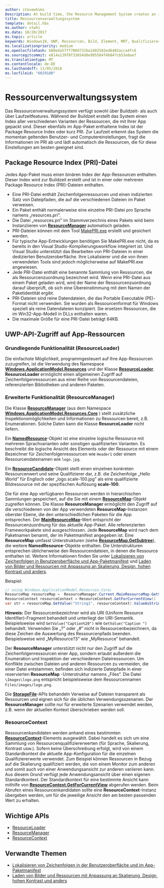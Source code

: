 ```yaml
---
author: stevewhims
Description: At build time, the Resource Management System creates an index of all the different variants of the resources that are packaged up with your app. At run-time, the system detects the user and machine settings that are in effect and loads the resources that are the best match for those settings.
title: Ressourcenverwaltungssystem
template: detail.hbs
ms.author: stwhi
ms.date: 10/20/2017
ms.topic: article
keywords: Windows10, UWP, Ressourcen, Bild, Element, MRT, Qualifizierer
ms.localizationpriority: medium
ms.openlocfilehash: b80eda57ff700d732ba2402582ed6402acca4fc6
ms.sourcegitcommit: e814a13978f33654d8e995584f4b047cb53e0aef
ms.translationtype: MT
ms.contentlocale: de-DE
ms.lasthandoff: 11/05/2018
ms.locfileid: "6029180"
---
```

# <a name="resource-management-system"></a>Ressourcenverwaltungssystem
Das Ressourcenverwaltungssystem verfügt sowohl über Buildzeit- als auch über Laufzeitfeatures. Während der Buildzeit erstellt das System einen Index aller verschiedenen Varianten der Ressourcen, die mit Ihrer App gepackt sind. Dieser ebenfalls im App-Paket enthaltene Index ist der Package Resource Index oder kurz PRI. Zur Laufzeit erkennt das System die momentan geltenden Benutzer- und Computereinstellungen, fragt die Informationen im PRI ab und lädt automatisch die Ressourcen, die für diese Einstellungen am besten geeignet sind.

## <a name="package-resource-index-pri-file"></a>Package Resource Index (PRI)-Datei
Jedes App-Paket muss einen binären Index der App-Ressourcen enthalten. Dieser Index wird zur Buildzeit erstellt und ist in einer oder mehreren Package Resource Index (PRI)-Dateien enthalten.

- Eine PRI-Datei enthält Zeichenfolgenressourcen und einen indizierten Satz von Dateipfaden, die auf die verschiedenen Dateien im Paket verweisen.
- Ein Paket enthält normalerweise eine einzelne PRI-Datei pro Sprache namens „resources.pri”.
- Die Datei „resources.pri” im Stammverzeichnis eines Pakets wird beim Instanziieren von [**ResourceManager**](/uwp/api/windows.applicationmodel.resources.core.resourcemanager?branch=live) automatisch geladen.
- PRI-Dateien können mit dem Tool [MakePRI.exe](compile-resources-manually-with-makepri.md) erstellt und gesichert werden.
- Für typische App-Entwicklungen benötigen Sie MakePRI.exe nicht, da es bereits in den Visual Studio-Kompilierungsworkflow integriert ist. Und Visual Studio unterstützt das Bearbeiten von PRI-Dateien in einer dedizierten Benutzeroberfläche. Ihre Lokalisierer und die von ihnen verwendeten Tools sind jedoch möglicherweise auf MakePRI.exe angewiesen.
- Jede PRI-Datei enthält eine benannte Sammlung von Ressourcen, die als Ressourcenzuordnung bezeichnet wird. Wenn eine PRI-Datei aus einem Paket geladen wird, wird der Name der Ressourcenzuordnung darauf überprüft, ob sich eine Übereinstimmung mit dem Namen der Paketidentität ergibt.
- PRI-Dateien sind reine Datendateien, die das Portable Executable (PE)-Format nicht verwenden. Sie wurden als Ressourcenformat für Windows speziell als reine Datendateien konzipiert. Sie ersetzen Ressourcen, die im Win32-App-Modell in DLLs enthalten waren.
- Die maximale Größe für eine PRI-Datei beträgt 64KB.

## <a name="uwp-api-access-to-app-resources"></a>UWP-API-Zugriff auf App-Ressourcen

### <a name="basic-functionality-resourceloader"></a>Grundlegende Funktionalität (ResourceLoader)
Die einfachste Möglichkeit, programmgesteuert auf Ihre App-Ressourcen zuzugreifen, ist die Verwendung des Namespace [**Windows.ApplicationModel.Resources**](/uwp/api/windows.applicationmodel.resources?branch=live) und der Klasse [**ResourceLoader**](/uwp/api/windows.applicationmodel.resources.resourceloader?branch=live). **ResourceLoader** ermöglicht einen allgemeinen Zugriff auf Zeichenfolgenressourcen aus einer Reihe von Ressourcendateien, referenzierten Bibliotheken und anderen Paketen.

### <a name="advanced-functionality-resourcemanager"></a>Erweiterte Funktionalität (ResourceManager)
Die Klasse [**ResourceManager**](/uwp/api/windows.applicationmodel.resources.core.resourcemanager?branch=live) (aus dem Namespace [**Windows.ApplicationModel.Resources.Core**](/uwp/api/windows.applicationmodel.resources.core?branch=live) ) stellt zusätzliche Inspektionsmöglichkeiten und Informationen zu Ressourcen bereit, z.B. Enumerationen. Solche Daten kann die Klasse **ResourceLoader** nicht liefern.

Ein [**NamedResource**](/uwp/api/windows.applicationmodel.resources.core.namedresource?branch=live)-Objekt ist eine einzelne logische Ressource mit mehreren Sprachvarianten oder sonstigen qualifizierten Varianten. Es beschreibt die logische Ansicht des Elements oder der Ressource mit einem Bezeichner für Zeichenfolgenressourcen wie `Header1` oder einem Ressourcendateinamen wie `logo.jpg`.

Ein [**ResourceCandidate**](/uwp/api/windows.applicationmodel.resources.core.resourcecandidate?branch=live)-Objekt stellt einen einzelnen konkreten Ressourcenwert und seine Qualifizierer dar, z.B. die Zeichenfolge „Hello World” für Englisch oder „logo.scale-100.jpg” als eine qualifizierte Bildressource mit der spezifischen Auflösung **scale-100**.

Die für eine App verfügbaren Ressourcen werden in hierarchischen Sammlungen gespeichert, auf die Sie mit einem [**ResourceMap**](/uwp/api/windows.applicationmodel.resources.core.resourcemap?branch=live)-Objekt zugreifen können. Die Klasse **ResourceManager** ermöglicht den Zugriff auf die verschiedenen von der App verwendeten **ResourceMap**-Instanzen oberster Ebene, die den unterschiedlichen Paketen für die App entsprechen. Der [**MainResourceMap**](/uwp/api/windows.applicationmodel.resources.core.resourcemanager.MainResourceMap)-Wert entspricht der Ressourcenzuordnung für das aktuelle App-Paket. Alle referenzierten Frameworkpakete sind ausgeschlossen. Jede **ResourceMap** wird nach dem Paketnamen benannt, der im Paketmanifest angegeben ist. Eine **ResourceMap** umfasst Unterstrukturen (siehe [**ResourceMap.GetSubtree**](/uwp/api/windows.applicationmodel.resources.core.resourcemap.getsubtree?branch=live)), die weitere **NamedResource**-Objekte enthalten. Die Unterstrukturen entsprechen üblicherweise den Ressourcendateien, in denen die Ressource enthalten ist. Weitere Informationen finden Sie unter [Lokalisieren von Zeichenfolgen in Benutzeroberfläche und App-Paketmanifest](localize-strings-ui-manifest.md) und [Laden von Bilder und Ressourcen mit Anpassung an Skalierung, Design, hohen Kontrast und anders](images-tailored-for-scale-theme-contrast.md).

Beispiel:

```csharp
// using Windows.ApplicationModel.Resources.Core;
ResourceMap resourceMap =  ResourceManager.Current.MainResourceMap.GetSubtree("Resources");
ResourceContext resourceContext = ResourceContext.GetForCurrentView()
var str = resourceMap.GetValue("String1", resourceContext).ValueAsString;
```

**Hinweis:** Der Ressourcenbezeichner wird als URI (Uniform Resource Identifier)-Fragment behandelt und unterliegt der URI-Semantik. Beispielsweise wird `GetValue("Caption%20")` wie `GetValue("Caption ")` behandelt. Verwenden Sie „?” oder „#” nicht in Ressourcenbezeichnern, da diese Zeichen die Auswertung des Ressourcenpfads beenden. Beispielsweise wird „MyResource?3” wie „MyResource” behandelt.

Der **ResourceManager** unterstützt nicht nur den Zugriff auf die Zeichenfolgenressourcen einer App, sondern erlaubt außerdem die Enumeration und Inspektion der verschiedenen Dateiressourcen. Um Konflikte zwischen Dateien und anderen Ressourcen zu vermeiden, die einer Datei entstammen, befinden sich indizierte Dateipfade in einer reservierten **ResourceMap** -Unterstruktur namens „Files”. Die Datei `\Images\logo.png` entspricht beispielsweise dem Ressourcennamen `Files/images/logo.png`.

Die [**StorageFile**](/uwp/api/Windows.Storage.StorageFile?branch=live)-APIs behandeln Verweise auf Dateien transparent als Ressourcen und eignen sich für die üblichen Verwendungsszenarien. Der **ResourceManager** sollte nur für erweiterte Szenarien verwendet werden, z.B. wenn der aktuellen Kontext überschrieben werden soll.

### <a name="resourcecontext"></a>ResourceContext
Ressourcenkandidaten werden anhand eines bestimmten [**ResourceContext**](/uwp/api/Windows.ApplicationModel.Resources.Core.ResourceContext?branch=live)-Elements ausgewählt. Dabei handelt es sich um eine Sammlung von Ressourcenqualifiziererwerten (für Sprache, Skalierung, Kontrast usw.). Sofern keine Überschreibung erfolgt, wird von einem Standardkontext die aktuelle App-Konfiguration für die einzelnen Qualifiziererwerte verwendet. Zum Beispiel können Ressourcen in Bezug auf die Skalierung qualifiziert werden, die von einem Monitor zum anderen und somit auch von einer Anwendungsansicht zur anderen variieren kann. Aus diesem Grund verfügt jede Anwendungsansicht über einen eigenen Standardkontext. Der Standardkontext für eine bestimmte Ansicht kann mithilfe von [**ResourceContext.GetForCurrentView**](/uwp/api/windows.applicationmodel.resources.core.resourcecontext.GetForCurrentView) abgerufen werden. Beim Abrufen eines Ressourcenkandidaten sollte eine **ResourceContext**-Instanz übergeben werden, um für die jeweilige Ansicht den am besten passenden Wert zu erhalten.

## <a name="important-apis"></a>Wichtige APIs
* [ResourceLoader](/uwp/api/windows.applicationmodel.resources.resourceloader?branch=live)
* [ResourceManager](/uwp/api/windows.applicationmodel.resources.core.resourcemanager?branch=live)
* [ResourceContext](/uwp/api/windows.applicationmodel.resources.core.resourcecontext?branch=live)

## <a name="related-topics"></a>Verwandte Themen
* [Lokalisieren von Zeichenfolgen in der Benutzeroberfläche und im App-Paketmanifest](localize-strings-ui-manifest.md)
* [Laden von Bilder und Ressourcen mit Anpassung an Skalierung, Design, hohen Kontrast und anders](images-tailored-for-scale-theme-contrast.md)

